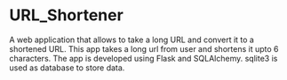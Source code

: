 # URL_Shortener
A web application that allows to take a long URL and convert it to a shortened URL. 
This app takes a long url from user and shortens it upto 6 characters.
The app is developed using Flask and SQLAlchemy. sqlite3 is used as database to store data.

